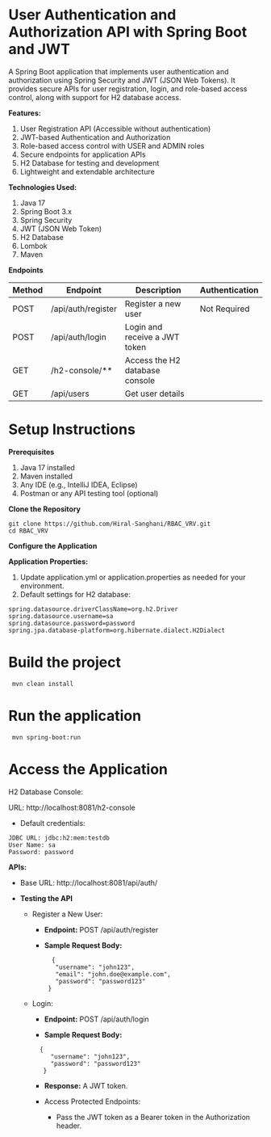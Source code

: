 # User Authentication and Authorization API with Spring Boot and JWT
A Spring Boot application that implements user authentication and authorization using Spring Security and JWT (JSON Web Tokens). 
It provides secure APIs for user registration, login, and role-based access control, along with support for H2 database access.

**Features:**
1. User Registration API (Accessible without authentication)
2. JWT-based Authentication and Authorization
3. Role-based access control with USER and ADMIN roles
4. Secure endpoints for application APIs
5. H2 Database for testing and development
6. Lightweight and extendable architecture


**Technologies Used:**
1. Java 17
2. Spring Boot 3.x
3. Spring Security
4. JWT (JSON Web Token)
5. H2 Database
6. Lombok
7. Maven

**Endpoints**

| Method  | Endpoint      | Description   | Authentication
| ------- | ------------- | ------------- | ------------- |
| POST   | /api/auth/register | Register a new user | Not Required |
| POST  | /api/auth/login	   | Login and receive a JWT token |
|GET	| /h2-console/** |	Access the H2 database console	|
|GET	| /api/users	| Get user details	| 


# Setup Instructions

**Prerequisites**
1. Java 17 installed
2. Maven installed
3. Any IDE (e.g., IntelliJ IDEA, Eclipse)
4. Postman or any API testing tool (optional)

**Clone the Repository**
```
git clone https://github.com/Hiral-Sanghani/RBAC_VRV.git
cd RBAC_VRV

```

**Configure the Application**

**Application Properties:**
1. Update application.yml or application.properties as needed for your environment.
2. Default settings for H2 database:
```spring.datasource.url=jdbc:h2:mem:testdb
spring.datasource.driverClassName=org.h2.Driver
spring.datasource.username=sa
spring.datasource.password=password
spring.jpa.database-platform=org.hibernate.dialect.H2Dialect
```

# Build the project
  ```
   mvn clean install
   ```

# Run the application
  ```
   mvn spring-boot:run
   ```

# Access the Application
H2 Database Console:

URL: http://localhost:8081/h2-console

* Default credentials:
```Driver Class: org.h2.Driver
JDBC URL: jdbc:h2:mem:testdb
User Name: sa
Password: password
```
**APIs:**

* Base URL: http://localhost:8081/api/auth/

* **Testing the API**
 
  * Register a New User:
    * **Endpoint:** POST /api/auth/register

    * **Sample Request Body:**
      ```
        {
         "username": "john123",
         "email": "john.doe@example.com",
         "password": "password123"
       }
      ```

  * Login:

    * **Endpoint:** POST /api/auth/login

    * **Sample Request Body:**
     ```
       {
          "username": "john123",
          "password": "password123"
        }
     ```
     
    * **Response:** A JWT token.
      
    *  Access Protected Endpoints:
        - Pass the JWT token as a Bearer token in the Authorization header.

